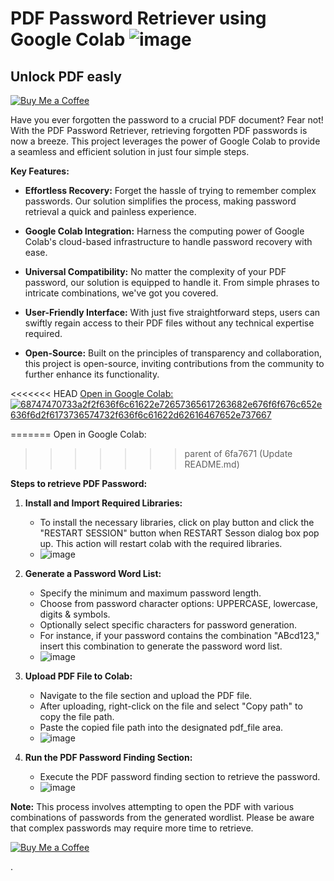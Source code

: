 # PDF Password Retriever using Google Colab ![image](https://github.com/ajuremesh/PDF_Password_Retriever/assets/112324467/76765d47-9ed7-4ba5-94e6-c3a7bbbe59a7)
## Unlock PDF easly

[![Buy Me a Coffee](https://img.shields.io/badge/Buy%20Me%20a%20Coffee-donate-yellow.svg)](https://buymeacoffee.com/ajuremesh)


Have you ever forgotten the password to a crucial PDF document? Fear not! With the PDF Password Retriever, retrieving forgotten PDF passwords is now a breeze. This project leverages the power of Google Colab to provide a seamless and efficient solution in just four simple steps.

**Key Features:**

- **Effortless Recovery:** Forget the hassle of trying to remember complex passwords. Our solution simplifies the process, making password retrieval a quick and painless experience.
  
- **Google Colab Integration:** Harness the computing power of Google Colab's cloud-based infrastructure to handle password recovery with ease.
  
- **Universal Compatibility:** No matter the complexity of your PDF password, our solution is equipped to handle it. From simple phrases to intricate combinations, we've got you covered.
  
- **User-Friendly Interface:** With just five straightforward steps, users can swiftly regain access to their PDF files without any technical expertise required.
  
- **Open-Source:** Built on the principles of transparency and collaboration, this project is open-source, inviting contributions from the community to further enhance its functionality.


<<<<<<< HEAD
[Open in Google Colab: ![68747470733a2f2f636f6c61622e72657365617263682e676f6f676c652e636f6d2f6173736574732f636f6c61622d62616467652e737667](https://github.com/ajuremesh/PDF_Password_Retriever/assets/112324467/fd128149-48b9-470e-b0af-4c365722ad0f)](https://colab.research.google.com/drive/1xDiUwBbLRiCyChacjexHs0-J3J7wLfEb?usp=sharing)

=======
Open in Google Colab:
>>>>>>> parent of 6fa7671 (Update README.md)

**Steps to retrieve PDF Password:**

1. **Install and Import Required Libraries:**
   - To install the necessary libraries, click on play button and click the "RESTART SESSION" button when RESTART Sesson dialog box pop up. This action will restart colab with the required libraries.
   - ![image](https://github.com/ajuremesh/PDF_Password_Retriever/assets/112324467/4a103c67-dbef-43e5-8650-e952b96b42b6)



2. **Generate a Password Word List:**
   - Specify the minimum and maximum password length.
   - Choose from password character options: UPPERCASE, lowercase, digits & symbols.
   - Optionally select specific characters for password generation.
   - For instance, if your password contains the combination "ABcd123," insert this combination to generate the password word list.
   - ![image](https://github.com/ajuremesh/PDF_Password_Retriever/assets/112324467/e9a58902-38ae-445d-b80a-775c594227ac)



3. **Upload PDF File to Colab:**
   - Navigate to the file section and upload the PDF file.
   - After uploading, right-click on the file and select "Copy path" to copy the file path.
   - Paste the copied file path into the designated pdf_file area.
   - ![image](https://github.com/ajuremesh/PDF_Password_Retriever/assets/112324467/308b5f68-2ebf-453a-ba5f-e067d1b1bf1e)




4. **Run the PDF Password Finding Section:**
   - Execute the PDF password finding section to retrieve the password.
   - ![image](https://github.com/ajuremesh/PDF_Password_Retriever/assets/112324467/6b52dcf3-0dcb-48f3-8ba7-2669d4e11a8b)


**Note:** This process involves attempting to open the PDF with various combinations of passwords from the generated wordlist. Please be aware that complex passwords may require more time to retrieve.





[![Buy Me a Coffee](https://img.shields.io/badge/Buy%20Me%20a%20Coffee-donate-yellow.svg)](https://buymeacoffee.com/ajuremesh)






.

